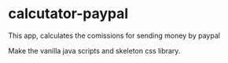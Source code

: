 # calcutator-paypal
This app, calculates the comissions for sending money by paypal

Make the vanilla java scripts and skeleton css library.
